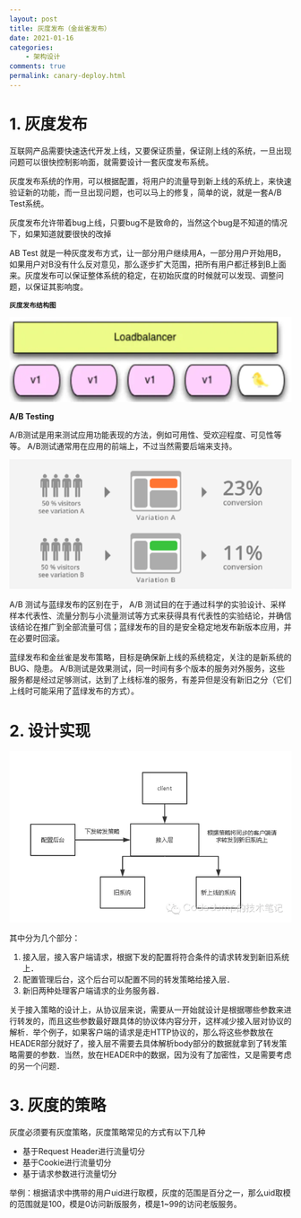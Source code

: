 ```yaml
---
layout: post
title: 灰度发布（金丝雀发布）
date: 2021-01-16
categories:
    - 架构设计
comments: true
permalink: canary-deploy.html
---
```


# 1. 灰度发布

互联网产品需要快速迭代开发上线，又要保证质量，保证刚上线的系统，一旦出现问题可以很快控制影响面，就需要设计一套灰度发布系统。

灰度发布系统的作用，可以根据配置，将用户的流量导到新上线的系统上，来快速验证新的功能，而一旦出现问题，也可以马上的修复，简单的说，就是一套A/B Test系统。

灰度发布允许带着bug上线，只要bug不是致命的，当然这个bug是不知道的情况下，如果知道就要很快的改掉

AB Test 就是一种灰度发布方式，让一部分用户继续用A，一部分用户开始用B，如果用户对B没有什么反对意见，那么逐步扩大范围，把所有用户都迁移到B上面来。灰度发布可以保证整体系统的稳定，在初始灰度的时候就可以发现、调整问题，以保证其影响度。

**`灰度发布结构图`**

![](/assets/images/posts/canary-deploy/canary-deploy-1.png)

**A/B Testing**

A/B测试是用来测试应用功能表现的方法，例如可用性、受欢迎程度、可见性等等。 A/B测试通常用在应用的前端上，不过当然需要后端来支持。

![](/assets/images/posts/canary-deploy/canary-deploy-2.png)

A/B 测试与蓝绿发布的区别在于， A/B 测试目的在于通过科学的实验设计、采样样本代表性、流量分割与小流量测试等方式来获得具有代表性的实验结论，并确信该结论在推广到全部流量可信；蓝绿发布的目的是安全稳定地发布新版本应用，并在必要时回滚。

蓝绿发布和金丝雀是发布策略，目标是确保新上线的系统稳定，关注的是新系统的BUG、隐患。
 A/B测试是效果测试，同一时间有多个版本的服务对外服务，这些服务都是经过足够测试，达到了上线标准的服务，有差异但是没有新旧之分（它们上线时可能采用了蓝绿发布的方式）。

# 2. 设计实现

![](/assets/images/posts/canary-deploy/canary-deploy-3.png)

其中分为几个部分：

1. 接入层，接入客户端请求，根据下发的配置将符合条件的请求转发到新旧系统上．
2. 配置管理后台，这个后台可以配置不同的转发策略给接入层．
3. 新旧两种处理客户端请求的业务服务器．

关于接入策略的设计上，从协议层来说，需要从一开始就设计是根据哪些参数来进行转发的，而且这些参数最好跟具体的协议体内容分开，这样减少接入层对协议的解析．举个例子，如果客户端的请求是走HTTP协议的，那么将这些参数放在HEADER部分就好了，接入层不需要去具体解析body部分的数据就拿到了转发策略需要的参数．当然，放在HEADER中的数据，因为没有了加密性，又是需要考虑的另一个问题．

# 3. 灰度的策略

灰度必须要有灰度策略，灰度策略常见的方式有以下几种

- 基于Request Header进行流量切分
- 基于Cookie进行流量切分
- 基于请求参数进行流量切分

举例：根据请求中携带的用户uid进行取模，灰度的范围是百分之一，那么uid取模的范围就是100，模是0访问新版服务，模是1~99的访问老版服务。